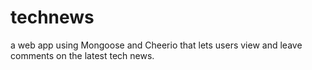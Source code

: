 # technews
a web app using Mongoose and Cheerio that lets users view and leave comments on the latest tech news.
